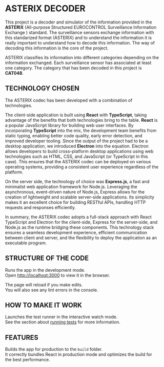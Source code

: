 # ASTERIX DECODER

This project is a decoder and simulator of the information provided in the **ASTERIX** (All-purpose Structured EUROCONTROL Surveillance Information Exchange ) standard.
The surveillance sensors exchange information with this standarized format (ASTERIX) and to understand the information it is really important to understand how to decode this information.
The way of decoding this information is the core of the project.

ASTERIX classifies its information into different categories depending on the information exchanged. Each surveillance sensor has associated at least one category.
The category that has been decoded in this project is **CAT048**.

## TECHNOLOGY CHOSEN

The ASTERIX codec has been developed with a combination of technologies. 

The client-side application is built using **React** with **TypeScript**, taking advantage of the benefits that both technologies bring to the table.
**React** is a popular JavaScript library for building web user interfaces. By incorporating **TypeScript** into the mix, the development team benefits from static typing, enabling better code quality, early error detection, and improved developer tooling.
Since the output of the project had to be a desktop application, we introduced **Electron** into the equation. Electron allows developers to build cross-platform desktop applications using web technologies such as HTML, CSS, and JavaScript (or TypeScript in this case). This ensures that the ASTERIX codec can be deployed on various operating systems, providing a consistent user experience regardless of the platform.

On the server side, the technology of choice was **Express.js**, a fast and minimalist web application framework for Node.js. Leveraging the asynchronous, event-driven nature of Node.js, Express allows for the creation of lightweight and scalable server-side applications. Its simplicity makes it an excellent choice for building RESTful APIs, handling HTTP requests and responses efficiently.

In summary, the ASTERIX codec adopts a full-stack approach with React TypeScript and Electron for the client-side, Express for the server-side, and Node.js as the runtime bridging these components. This technology stack ensures a seamless development experience, efficient communication between client and server, and the flexibility to deploy the application as an executable program.

## STRUCTURE OF THE CODE

Runs the app in the development mode.\
Open [http://localhost:3000](http://localhost:3000) to view it in the browser.

The page will reload if you make edits.\
You will also see any lint errors in the console.

## HOW TO MAKE IT WORK

Launches the test runner in the interactive watch mode.\
See the section about [running tests](https://facebook.github.io/create-react-app/docs/running-tests) for more information.

## FEATURES

Builds the app for production to the `build` folder.\
It correctly bundles React in production mode and optimizes the build for the best performance.


